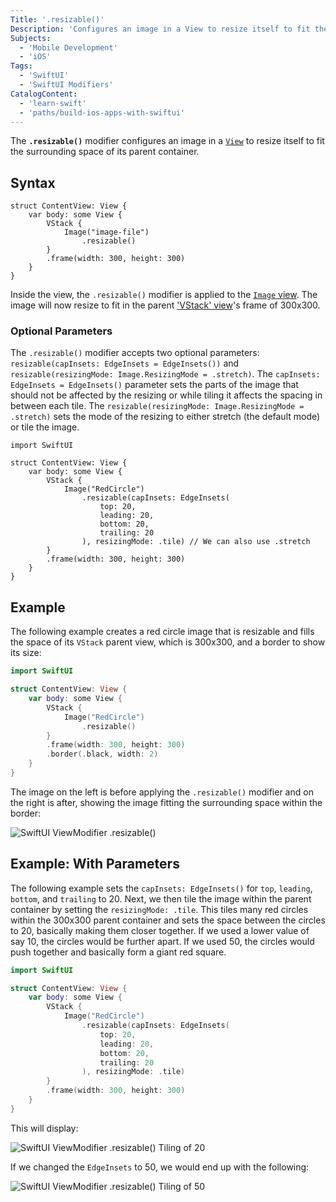 ```yaml
---
Title: '.resizable()'
Description: 'Configures an image in a View to resize itself to fit the surrounding space of its parent container.'
Subjects:
  - 'Mobile Development'
  - 'iOS'
Tags:
  - 'SwiftUI'
  - 'SwiftUI Modifiers'
CatalogContent:
  - 'learn-swift'
  - 'paths/build-ios-apps-with-swiftui'
---
```


The **`.resizable()`** modifier configures an image in a [`View`](https://www.codecademy.com/resources/docs/swiftui/views) to resize itself to fit the surrounding space of its parent container.

## Syntax

```pseudo
struct ContentView: View {
    var body: some View {
        VStack {
            Image("image-file")
                .resizable()
        }
        .frame(width: 300, height: 300)
    }
}
```

Inside the view, the `.resizable()` modifier is applied to the [`Image` view](https://www.codecademy.com/resources/docs/swiftui/views/image). The image will now resize to fit in the parent ['VStack' view](https://www.codecademy.com/resources/docs/swiftui/views/vstack)'s frame of 300x300.

### Optional Parameters

The `.resizable()` modifier accepts two optional parameters: `resizable(capInsets: EdgeInsets = EdgeInsets())` and `resizable(resizingMode: Image.ResizingMode = .stretch)`. The `capInsets: EdgeInsets = EdgeInsets()` parameter sets the parts of the image that should not be affected by the resizing or while tiling it affects the spacing in between each tile. The `resizable(resizingMode: Image.ResizingMode = .stretch)` sets the mode of the resizing to either stretch (the default mode) or tile the image.

```pseudo
import SwiftUI

struct ContentView: View {
    var body: some View {
        VStack {
            Image("RedCircle")
                .resizable(capInsets: EdgeInsets(
                    top: 20,
                    leading: 20,
                    bottom: 20,
                    trailing: 20
                ), resizingMode: .tile) // We can also use .stretch
        }
        .frame(width: 300, height: 300)
    }
}
```

## Example

The following example creates a red circle image that is resizable and fills the space of its `VStack` parent view, which is 300x300, and a border to show its size:

```swift
import SwiftUI

struct ContentView: View {
    var body: some View {
        VStack {
            Image("RedCircle")
                .resizable()
        }
        .frame(width: 300, height: 300)
        .border(.black, width: 2)
    }
}
```

The image on the left is before applying the `.resizable()` modifier and on the right is after, showing the image fitting the surrounding space within the border:

![SwiftUI ViewModifier .resizable()](https://raw.githubusercontent.com/Codecademy/docs/main/media/swiftui-resizable.png)

## Example: With Parameters

The following example sets the `capInsets: EdgeInsets()` for `top`, `leading`, `bottom`, and `trailing` to 20. Next, we then tile the image within the parent container by setting the `resizingMode: .tile`. This tiles many red circles within the 300x300 parent container and sets the space between the circles to 20, basically making them closer together. If we used a lower value of say 10, the circles would be further apart. If we used 50, the circles would push together and basically form a giant red square.

```swift
import SwiftUI

struct ContentView: View {
    var body: some View {
        VStack {
            Image("RedCircle")
                .resizable(capInsets: EdgeInsets(
                    top: 20,
                    leading: 20,
                    bottom: 20,
                    trailing: 20
                ), resizingMode: .tile)
        }
        .frame(width: 300, height: 300)
    }
}
```

This will display:

![SwiftUI ViewModifier .resizable() Tiling of 20](https://raw.githubusercontent.com/Codecademy/docs/main/media/swiftui-resizable-tile.png)

If we changed the `EdgeInsets` to 50, we would end up with the following:

![SwiftUI ViewModifier .resizable() Tiling of 50](https://raw.githubusercontent.com/Codecademy/docs/main/media/swiftui-resizable-tile-50.png)
